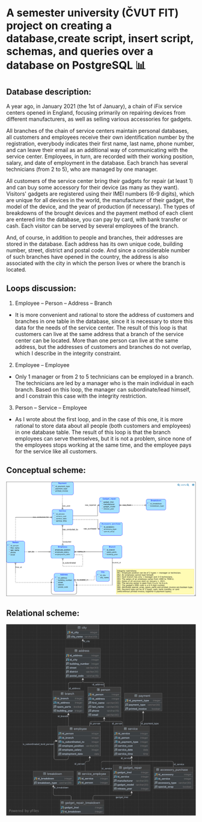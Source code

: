 # A semester university (ČVUT FIT) project on creating a database,create script, insert script, schemas, and queries over a database on PostgreSQL 📊

## Database description:
A year ago, in January 2021 (the 1st of January), a chain of iFix service centers opened in England, focusing primarily on repairing devices from different manufacturers, as well as selling various accessories for gadgets.

All branches of the chain of service centers maintain personal databases, all customers and employees receive their own identification number by the registration, everybody indicates their first name, last name, phone number, and can leave their email as an additional way of communicating with the service center. Employees, in turn, are recorded with their working position, salary, and date of employment in the database. Each branch has several technicians (from 2 to 5), who are managed by one manager.

All customers of the service center bring their gadgets for repair (at least 1) and can buy some accessory for their device (as many as they want). Visitors' gadgets are registered using their IMEI numbers (6-9 digits), which are unique for all devices in the world, the manufacturer of their gadget, the model of the device, and the year of production (if necessary). The types of breakdowns of the brought devices and the payment method of each client are entered into the database, you can pay by card, with bank transfer or cash. Each visitor can be served by several employees of the branch.

And, of course, in addition to people and branches, their addresses are stored in the database. Each address has its own unique code, building number, street, district and postal code. And since a considerable number of such branches have opened in the country, the address is also associated with the city in which the person lives or where the branch is located.

## Loops discussion:
1. Employee – Person – Address – Branch
* It is more convenient and rational to store the address of customers and branches in one table in the database, since it is necessary to store this data for the needs of the service center. The result of this loop is that customers can live at the same address that a branch of the service center can be located. More than one person can live at the same address, but the addresses of customers and branches do not overlap, which I describe in the integrity constraint.

2. Employee – Employee
* Only 1 manager or from 2 to 5 technicians can be employed in a branch. The technicians are led by a manager who is the main individual in each branch. Based on this loop, the manager can subordinate/lead himself, and I constrain this case with the integrity restriction.

3. Person – Service – Employee
* As I wrote about the first loop, and in the case of this one, it is more rational to store data about all people (both customers and employees) in one database table. The result of this loop is that the branch employees can serve themselves, but it is not a problem, since none of the employees stops working at the same time, and the employee pays for the service like all customers.

## Conceptual scheme:
![Conceptual scheme](/assets/conceptual_scheme.png)

## Relational scheme:
![Relational scheme](/assets/relational_scheme.png)
